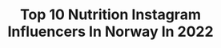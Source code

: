 ---
title: Top 10 Nutrition Instagram Influencers In Norway In 2022
description: >-
  Find top nutrition Instagram influencers in Norway in 2022. Most popular hashtags: #reklame #fitness #health.
platform: Instagram
hits: 18
text_top: Analyze the most popular Instagram accounts on inBeat.
text_bottom: Our search engine has 18 Instagram influencers like this in Norway for you to work with.
profiles:
  - username: "jeanette.astor"
    fullname: >-
      Jeanette Astor 🐺 Fitness Coach
    bio: >-
      ▫️ Norway | Mama x3 🤍 ▫️ PT, nutritionist & coach 🔥 @ryderwear athlete - ‘ASTOR’
    location: "Norway"
    followers: 20734
    engagement: 1015
    commentsToLikes: 0.065728
    id: ck8takllts5s90j78bjb1deuw
    verified: false
    hashtags: ""
  - username: "sarahschollathlete"
    fullname: >-
      Sarah Scholl ATHLETE and COACH
    bio: >-
      🇺🇸Strength Coach/Nutrition Coach Crossfit Games Athlete MastersDegree in Sport Psychology Track&Field All-American@Georgetown U @myathleticadvantage
    location: "Norway"
    followers: 99781
    engagement: 258
    commentsToLikes: 0.036902
    id: ck5hcjprvifb00i11nkwb3cnn
    verified: false
    hashtags: "#fit, #fitness, #coach, #strong"
  - username: "maritanaess"
    fullname: >-
      Marita Berge Næss
    bio: >-
      🇳🇴 Oslo • Norway Coach/ Nutritionist at @crossfitgamlebyen Team NOCCO & Barebells @underarmournordics | @apexklinikken ✉️ maritabnaess@gmail.com
    location: "Norway"
    followers: 67603
    engagement: 381
    commentsToLikes: 0.011438
    id: ck15ub17smao50i194rdmfkmd
    verified: false
    hashtags: "#postsurgerypr, #happyfriday, #wfsp800n, #truegearsports"
  - username: "emilienutrition"
    fullname: >-
      Emilie Nereng
    bio: >-
      Forfatter av boka «Sunt og digg»🌸 B.Sc. Nutrition💚 | Foodies Podcast 🎧 Ny YouTube ute👇🏼👇🏼
    location: "Norway"
    followers: 113935
    engagement: 241
    commentsToLikes: 0.052014
    id: ck55lurn92hi50i113d68s7ce
    verified: false
    hashtags: "#egenreklame, #reklame, #dilla"
  - username: "lenealexandra"
    fullname: >-
      L E N E  A L E X A N D R A
    bio: >-
      CHANGEAGENT DNCF Master NLP Coach | Mental Trainer | PT | Nutritionist
    location: "Norway"
    followers: 63099
    engagement: 123
    commentsToLikes: 0.069304
    id: ck5zrxlowxfwr0i148loso2u7
    verified: true
    hashtags: "#coachlenealexandra, #lafood, #iloveyou, #sterkere"
  - username: "sverreglomnes"
    fullname: >-
      Sverre Ryland Glomnes
    bio: >-
      🇳🇴 24y/o Biathlon Athlete 📚 Nutritional Science 📷 @xpulse.no
    location: "Norway"
    followers: 2531
    engagement: 1070
    commentsToLikes: 0.040238
    id: ck5bydo82oyjr0i11m5bd3kq8
    verified: false
    hashtags: "#skiskyting, #tjeld, #lightroom, #bioracerspeedwear"
  - username: "beatewibe"
    fullname: >-
      Beate Wibe | FITNESS
    bio: >-
      YOUTUBER 🎥 24 year old norwegian girl with a love for fitness ♡ Personal Trainer & Nutrition Coach ♡ @beaybl Supportcode “BEATE”
    location: "Norway"
    followers: 21658
    engagement: 656
    commentsToLikes: 0.053467
    id: ck5zo7idlpxod0i14hu15ynlx
    verified: false
    hashtags: "#circuit, #train, #workoutinspo, #fitnesslife"
  - username: "weightliftingadvice"
    fullname: >-
      Weightlifting Advice | Fitness
    bio: >-
      💪🏼 Making Weightlifting Simple 💡 Evidence-Based Content 🍊 Healthy Nutrition Tips 📍 Norway
    location: "Norway"
    followers: 4119
    engagement: 1196
    commentsToLikes: 0.192819
    id: ck6uhmknf9zna0j717bycmfpd
    verified: false
    hashtags: "#coreworkouts, #musclefitness, #dwaynetherockjohnson, #nobodyoutworksme"
  - username: "matildegarnes"
    fullname: >-
      Matilde Garnes 🇳🇴 24
    bio: >-
      ▫️Owner of @cf.trondheim ▪️Physiotheraphist, Coach & Nutritionist 🤸🏽 CrossFit Athlete CF Games 2020 qualifier REEBOK | NOCCO | BAREBELLS | ATA | HOKA
    location: "Norway"
    followers: 27550
    engagement: 332
    commentsToLikes: 0.021494
    id: ck15ub1pdmape0i19j4nc0dkq
    verified: false
    hashtags: "#cft, #monkeyfriday, #crossfittrondheim, #nor3f"
  - username: "bayleerayl"
    fullname: >-
      BAYLEE RAYL
    bio: >-
      CHRIST | 24 | 2x CROSSFIT GAMES TEAM ATHLETE | COLLEGIATE GOLF | Nutrition Coaching & Home Workouts: 👇🏽 @wateringwellness
    location: "Norway"
    followers: 109150
    engagement: 523
    commentsToLikes: 0.005396
    id: ck135aqzl0k2u0i19pbtycxhm
    verified: false
    hashtags: "#nobull, #beamdream, #enjoythejourney, #madetoflourish"
---